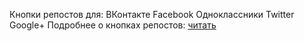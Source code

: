 Кнопки репостов для:
ВКонтакте
Facebook
Одноклассники
Twitter
Google+
Подробнее о кнопках репостов: <a href="https://vk-book.ru/knopki-repostov-v-socialnye-seti-s-pomoshhyu-javascript/">читать</a>